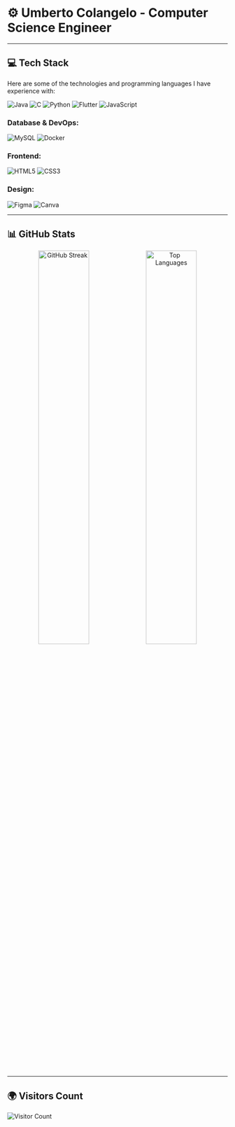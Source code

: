# ⚙️ Umberto Colangelo - Computer Science Engineer

---

## 💻 Tech Stack
Here are some of the technologies and programming languages I have experience with:

![Java](https://img.shields.io/badge/java-%23ED8B00.svg?style=for-the-badge&logo=java&logoColor=white)
![C](https://img.shields.io/badge/c-%2300599C.svg?style=for-the-badge&logo=c&logoColor=white)
![Python](https://img.shields.io/badge/python-3670A0?style=for-the-badge&logo=python&logoColor=ffdd54)
![Flutter](https://img.shields.io/badge/flutter-%2302569B.svg?style=for-the-badge&logo=flutter&logoColor=white)
![JavaScript](https://img.shields.io/badge/javascript-%23323330.svg?style=for-the-badge&logo=javascript&logoColor=%23F7DF1E)

### Database & DevOps:
![MySQL](https://img.shields.io/badge/MySQL-%2300f.svg?style=for-the-badge&logo=mysql&logoColor=white)
![Docker](https://img.shields.io/badge/Docker-%230db7ed.svg?style=for-the-badge&logo=docker&logoColor=white)

### Frontend:
![HTML5](https://img.shields.io/badge/HTML5-%23E34F26.svg?style=for-the-badge&logo=html5&logoColor=white)
![CSS3](https://img.shields.io/badge/CSS3-%231572B6.svg?style=for-the-badge&logo=css3&logoColor=white)

### Design:
![Figma](https://img.shields.io/badge/figma-%23F24E1E.svg?style=for-the-badge&logo=figma&logoColor=white)
![Canva](https://img.shields.io/badge/Canva-%2300C4CC.svg?style=for-the-badge&logo=Canva&logoColor=white)

---

## 📊 GitHub Stats

<div align="center">
  <img src="https://github-readme-streak-stats.herokuapp.com/?user=umbertocolangelo&theme=dark&hide_border=false" alt="GitHub Streak" width="48%"/>
  <img src="https://github-readme-stats.vercel.app/api/top-langs/?username=umbertocolangelo&theme=dark&hide_border=false&layout=compact" alt="Top Languages" width="48%"/>
</div>

---

## 🌍 Visitors Count

![Visitor Count](https://komarev.com/ghpvc/?username=umbertocolangelo&color=blue&style=flat-square)
